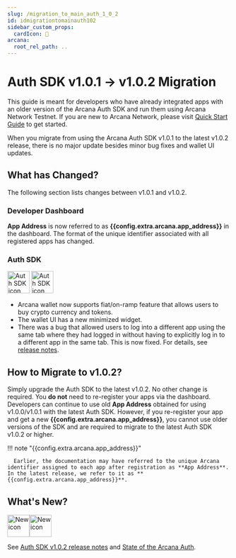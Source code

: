 ```yaml
---
slug: /migration_to_main_auth_1_0_2
id: idmigrationtomainauth102
sidebar_custom_props:
  cardIcon: 📂
arcana:
  root_rel_path: ..
---
```


# Auth SDK v1.0.1 -> v1.0.2 Migration

This guide is meant for developers who have already integrated apps with an older version of the Arcana Auth SDK and run them using Arcana Network Testnet. If you are new to Arcana Network, please visit [Quick Start Guide]({{page.meta.arcana.root_rel_path}}/walletsdk/wallet_qs.md) to get started.

When you migrate from using the Arcana Auth SDK v1.0.1 to the latest v1.0.2 release, there is no major update besides minor bug fixes and wallet UI updates.

## What has Changed?

The following section lists changes between v1.0.1 and v1.0.2. 

### Developer Dashboard

**App Address** is now referred to as **{{config.extra.arcana.app_address}}** in the dashboard. The format of the unique identifier associated with all registered apps has changed. 

### Auth SDK

<img src="/img/icons/i_an_authsdk_light.png#only-light" alt="Auth SDK icon" width="50" />
<img src="/img/icons/i_an_authsdk_dark.png#only-dark" alt="Auth SDK icon" width="50" />

* Arcana wallet now supports fiat/on-ramp feature that allows users to buy crypto currency and tokens.
* The wallet UI has a new minimized widget.
* There was a bug that allowed users to log into a different app using the same tab where they had logged in without having to explicitly log in to a different app in the same tab. This is now fixed. For details, see [release notes]({{page.meta.arcana.root_rel_path}}/relnotes/rn_main_auth_v1.0.2.md).

## How to Migrate to v1.0.2?

Simply upgrade the Auth SDK to the latest v1.0.2. No other change is required. You **do not** need to re-register your apps via the dashboard. Developers can continue to use old **App Address** obtained for using v1.0.0/v1.0.1 with the latest Auth SDK.  However, if you re-register your app and get a new **{{config.extra.arcana.app_address}}**, you cannot use older versions of the SDK and are required to migrate to the latest Auth SDK v1.0.2 or higher.

!!! note "{{config.extra.arcana.app_address}}"

      Earlier, the documentation may have referred to the unique Arcana identifier assigned to each app after registration as **App Address**.  In the latest release, we refer to it as **{{config.extra.arcana.app_address}}**. 

## What's New?

<img src="/img/icon_new_light.png#only-light" alt="New icon" width="50" /><img src="/img/icon_new_dark.png#only-dark" alt="New icon" width="50" />

See [Auth SDK v1.0.2 release notes]({{page.meta.arcana.root_rel_path}}/relnotes/rn_main_auth_v1.0.2.md) and [State of the Arcana Auth]({{page.meta.arcana.root_rel_path}}/state_of_the_ntwk.md).
